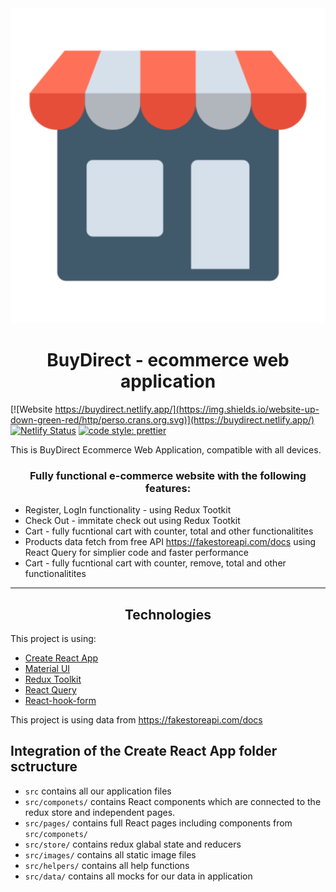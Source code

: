 <div align="center">
  <img src="./public/store.png"></img>
</div>

<h1 align="center">BuyDirect - ecommerce web application </h1>

[![Website https://buydirect.netlify.app/](https://img.shields.io/website-up-down-green-red/http/perso.crans.org.svg)](https://buydirect.netlify.app/)
[![Netlify Status](https://api.netlify.com/api/v1/badges/a561e5b8-dcbb-4f1b-b39d-a73fe2cd913c/deploy-status)](https://app.netlify.com/sites/buydirect/deploys)
[![code style: prettier](https://img.shields.io/badge/code_style-prettier-ff69b4.svg?style=flat-square)](https://github.com/prettier/prettier)

This is BuyDirect Ecommerce Web Application, compatible with all devices.

<h3 align="center">Fully functional e-commerce website with the following features: </h3>

- Register, LogIn functionality - using Redux Tootkit
- Check Out - immitate check out using Redux Tootkit
- Cart - fully fucntional cart with counter, total and other functionalitites
- Products data fetch from free API https://fakestoreapi.com/docs using React Query for simplier code and faster performance
- Cart - fully fucntional cart with counter, remove, total and other functionalitites

---

<h2 align="center">Technologies</h2>

This project is using:

- [Create React App](https://create-react-app.dev/)
- [Material UI](https://material-ui.com/)
- [Redux Toolkit](https://redux-toolkit.js.org/)
- [React Query](https://react-query.tanstack.com/)
- [React-hook-form](https://react-hook-form.com/)

This project is using data from https://fakestoreapi.com/docs

## Integration of the Create React App folder sctructure

- `src` contains all our application files
- `src/componets/` contains React components which are connected to the redux store and independent pages.
- `src/pages/` contains full React pages including components from `src/componets/`
- `src/store/` contains redux glabal state and reducers
- `src/images/` contains all static image files
- `src/helpers/` contains all help functions
- `src/data/` contains all mocks for our data in application
